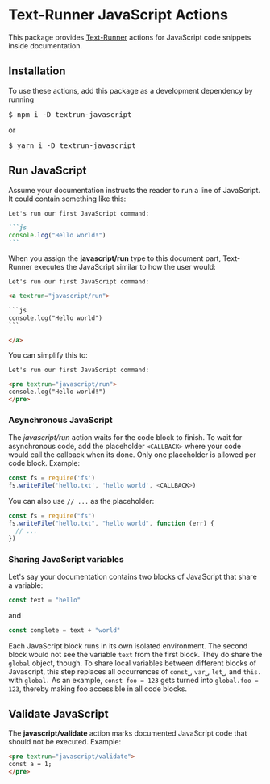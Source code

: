 # Text-Runner JavaScript Actions

This package provides [Text-Runner](https://github.com/kevgo/text-runner)
actions for JavaScript code snippets inside documentation.

## Installation

To use these actions, add this package as a development dependency by running

<pre textrun="npm/install">
$ npm i -D textrun-javascript
</pre>

or

<pre textrun="npm/install">
$ yarn i -D textrun-javascript
</pre>

## Run JavaScript

Assume your documentation instructs the reader to run a line of JavaScript. It
could contain something like this:

````md
Let's run our first JavaScript command:

```js
console.log("Hello world!")
```
````

When you assign the <b textrun="action/name-full">javascript/run</b> type to
this document part, Text-Runner executes the JavaScript similar to how the user
would:

<!-- prettier-ignore-start -->

<a textrun="extension/run-block">

````html
Let's run our first JavaScript command:

<a textrun="javascript/run">

```js
console.log("Hello world")
```

</a>
````

</a>

<!-- prettier-ignore-end -->

You can simplify this to:

<a textrun="extension/run-block">

```html
Let's run our first JavaScript command:

<pre textrun="javascript/run">
console.log("Hello world!")
</pre>
```

</a>

### Asynchronous JavaScript

The <i textrun="action/name-full">javascript/run</i> action waits for the code
block to finish. To wait for asynchronous code, add the placeholder `<CALLBACK>`
where your code would call the callback when its done. Only one placeholder is
allowed per code block. Example:

<a textrun="javascript/run">

```js
const fs = require('fs')
fs.writeFile('hello.txt', 'hello world', <CALLBACK>)
```

</a>

You can also use `// ...` as the placeholder:

<a textrun="javascript/run">

```js
const fs = require("fs")
fs.writeFile("hello.txt", "hello world", function (err) {
  // ...
})
```

</a>

### Sharing JavaScript variables

Let's say your documentation contains two blocks of JavaScript that share a
variable:

<a textrun="javascript/run">

```js
const text = "hello"
```

</a>

and

<a textrun="javascript/run">

```js
const complete = text + "world"
```

</a>

Each JavaScript block runs in its own isolated environment. The second block
would not see the variable `text` from the first block. They do share the
`global` object, though. To share local variables between different blocks of
Javascript, this step replaces all occurrences of `const⎵`, `var⎵`, `let⎵`, and
`this.` with `global.` As an example, `const foo = 123` gets turned into
`global.foo = 123`, thereby making foo accessible in all code blocks.

## Validate JavaScript

The <b textrun="action/name-full">javascript/validate</b> action marks
documented JavaScript code that should not be executed. Example:

<a textrun="extension/run-block">

```html
<pre textrun="javascript/validate">
const a = 1;
</pre>
```

</a>
